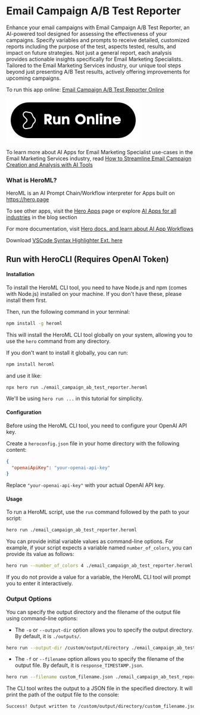 # Email Campaign A/B Test Reporter

Enhance your email campaigns with Email Campaign A/B Test Reporter, an AI-powered tool designed for assessing the effectiveness of your campaigns. Specify variables and prompts to receive detailed, customized reports including the purpose of the test, aspects tested, results, and impact on future strategies. Not just a general report, each analysis provides actionable insights specifically for Email Marketing Specialists. Tailored to the Email Marketing Services industry, our unique tool steps beyond just presenting A/B Test results, actively offering improvements for upcoming campaigns.

To run this app online: [Email Campaign A/B Test Reporter Online](https://hero.page/app/email-campaign-ab-test-reporter-ai-powered-insightful-email-ab-reports/37E2WK8bx370qDSmN2pf)

[![Run Email Campaign A/B Test Reporter Online](/assets/run.svg)](https://hero.page/app/email-campaign-ab-test-reporter-ai-powered-insightful-email-ab-reports/37E2WK8bx370qDSmN2pf)

To learn more about AI Apps for Email Marketing Specialist use-cases in the Email Marketing Services industry, read [How to Streamline Email Campaign Creation and Analysis with AI Tools](https://hero.page/blog/ai/email-marketing-services/how-to-streamline-email-campaign-creation-and-analysis-with-ai-tools/170855)

### What is HeroML?
HeroML is an AI Prompt Chain/Workflow interpreter for Apps built on https://hero.page 

To see other apps, visit the [Hero Apps](https://hero.page/apps) page or explore [AI Apps for all industries](https://hero.page/blog) in the blog section

For more documentation, visit [Hero docs, and learn about AI App Workflows](https://hero.page/tutorials/introduction-to-heroml)

Download [VSCode Syntax Highlighter Ext. here](https://marketplace.visualstudio.com/items?itemName=hero-page.heroml)

## Run with HeroCLI (Requires OpenAI Token)

#### Installation

To install the HeroML CLI tool, you need to have Node.js and npm (comes with Node.js) installed on your machine. If you don't have these, please install them first. 

Then, run the following command in your terminal:

```bash
npm install -g heroml
```

This will install the HeroML CLI tool globally on your system, allowing you to use the `hero` command from any directory.

If you don't want to install it globally, you can run:

```bash
npm install heroml
```

and use it like:

```bash
npx hero run ./email_campaign_ab_test_reporter.heroml
```

We'll be using `hero run ...` in this tutorial for simplicity.

#### Configuration

Before using the HeroML CLI tool, you need to configure your OpenAI API key. 

Create a `heroconfig.json` file in your home directory with the following content:

```json
{
  "openaiApiKey": "your-openai-api-key"
}
```

Replace `"your-openai-api-key"` with your actual OpenAI API key.

#### Usage

To run a HeroML script, use the `run` command followed by the path to your script:

```bash
hero run ./email_campaign_ab_test_reporter.heroml
```

You can provide initial variable values as command-line options. For example, if your script expects a variable named `number_of_colors`, you can provide its value as follows:

```bash
hero run --number_of_colors 4 ./email_campaign_ab_test_reporter.heroml
```

If you do not provide a value for a variable, the HeroML CLI tool will prompt you to enter it interactively.

### Output Options

You can specify the output directory and the filename of the output file using command-line options:

- The `-o` or `--output-dir` option allows you to specify the output directory. By default, it is `./outputs/`.

```bash
hero run --output-dir /custom/output/directory ./email_campaign_ab_test_reporter.heroml
```

- The `-f` or `--filename` option allows you to specify the filename of the output file. By default, it is `response_TIMESTAMP.json`.

```bash
hero run --filename custom_filename.json ./email_campaign_ab_test_reporter.heroml
```

The CLI tool writes the output to a JSON file in the specified directory. It will print the path of the output file to the console:

```bash
Success! Output written to /custom/output/directory/custom_filename.json
```

